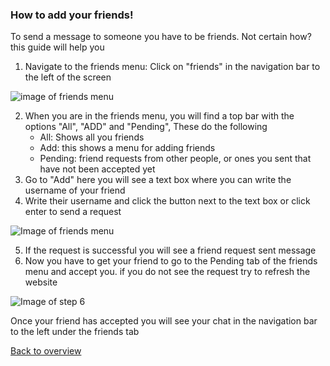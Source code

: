 ### How to add your friends!
To send a message to someone you have to be friends. Not certain how? this guide will help you

1. Navigate to the friends menu: Click on "friends" in the navigation  bar to the left of the screen

![image of friends menu](/help-img/friend1.png)

2. When you are in the friends menu, you will find a top bar with the options "All", "ADD" and "Pending", These do the following
    - All: Shows all you friends
    - Add: this shows a menu for adding friends
    - Pending: friend requests from other people, or ones you sent that have not been accepted yet
3. Go to "Add" here you will see a text box where you can write the username of your friend
4. Write their username and click the button next to the text box or click enter to send a request

![Image of friends menu](/help-img/friend2.png)

5. If the request is successful you will see a friend request sent message
6. Now you have to get your friend to go to the Pending tab of the friends menu and accept you. if you do not see the request try to refresh the website

![Image of step 6](/help-img/friend3.png)

Once your friend has accepted you will see your chat in the navigation bar to the left under the friends tab

[Back to overview](/help/index)
